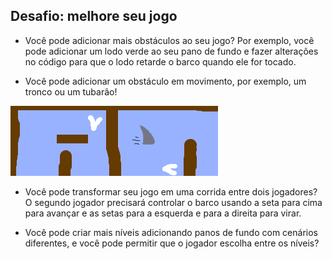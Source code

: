 ## Desafio: melhore seu jogo

- Você pode adicionar mais obstáculos ao seu jogo? Por exemplo, você pode adicionar um lodo verde ao seu pano de fundo e fazer alterações no código para que o lodo retarde o barco quando ele for tocado.

- Você pode adicionar um obstáculo em movimento, por exemplo, um tronco ou um tubarão!

![screenshot](images/boat-obstacles.png)

- Você pode transformar seu jogo em uma corrida entre dois jogadores? O segundo jogador precisará controlar o barco usando a seta para cima para avançar e as setas para a esquerda e para a direita para virar.

- Você pode criar mais níveis adicionando panos de fundo com cenários diferentes, e você pode permitir que o jogador escolha entre os níveis?
